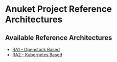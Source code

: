 # Anuket Project Reference Architectures

## Available Reference Architectures
* [RA1 - Openstack Based](openstack/README.md)
* [RA2 - Kubernetes Based](kubernetes/README.md)
